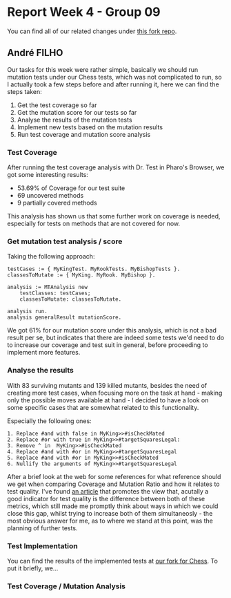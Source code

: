 # Report Week 4 - Group 09
You can find all of our related changes under [this fork repo](https://github.com/mrdedede/Chess).

## André FILHO

Our tasks for this week were rather simple, basically we should run mutation tests under our Chess tests, which was not complicated to run, so I actually took a few steps before and after running it, here we can find the steps taken:

1. Get the test coverage so far
2. Get the mutation score for our tests so far
3. Analyse the results of the mutation tests
4. Implement new tests based on the mutation results
5. Run test coverage and mutation score analysis

### Test Coverage

After running the test coverage analysis with Dr. Test in Pharo's Browser, we got some interesting results:
- 53.69% of Coverage for our test suite
- 69 uncovered methods
- 9 partially covered methods

This analysis has shown us that some further work on coverage is needed, especially for tests on methods that are not covered for now.

### Get mutation test analysis / score

Taking the following approach:
```smalltalk
testCases := { MyKingTest. MyRookTests. MyBishopTests }.
classesToMutate := { MyKing. MyRook. MyBishop }.

analysis := MTAnalysis new
    testClasses: testCases;
    classesToMutate: classesToMutate.

analysis run.
analysis generalResult mutationScore.
```

We got 61% for our mutation score under this analysis, which is not a bad result per se, but indicates that there are indeed some tests we'd need to do to increase our coverage and test suit in general, before proceeding to implement more features.

### Analyse the results
With 83 surviving mutants and 139 killed mutants, besides the need of creating more test cases, when focusing more on the task at hand - making only the possible moves available at hand - I decided to have a look on some specific cases that are somewhat related to this functionality.

Especially the following ones:
```smalltalk
1. Replace #and with false in MyKing>>#isCheckMated
2. Replace #or with true in MyKing>>#targetSquaresLegal:
3. Remove ^ in  MyKing>>#isCheckMated
4. Replace #and with #or in MyKing>>#targetSquaresLegal
5. Replace #and with #or in MyKing>>#isCheckMated
6. Nullify the arguments of MyKing>>#targetSquaresLegal
```

After a brief look at the web for some references for what reference should we get when comparing Coverage and Mutation Ratio and how it relates to test quality. I've found [an article](https://arxiv.org/pdf/2309.02395) that promotes the view that, acutally a good indicator for test quality is the difference between both of these metrics, which still made me promptly think about ways in which we could close this gap, whilst trying to increase both of them simultaneosly - the most obvious answer for me, as to where we stand at this point, was the planning of further tests.

### Test Implementation

You can find the results of the implemented tests at [our fork for Chess](https://github.com/mrdedede/Chess).
To put it briefly, we...

### Test Coverage / Mutation Analysis